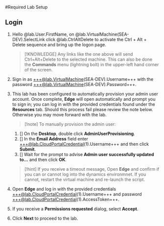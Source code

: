 #Required Lab Setup

## Login


1. Hello @lab.User.FirstName, on @lab.VirtualMachine(SEA-DEV).SelectLink click @lab.CtrlAltDelete to activate the Ctrl + Alt + Delete sequence and bring up the logon page.

    >[!KNOWLEDGE] Any links like the one above will send Ctrl+Alt+Delete to the selected machine. This can also be done the **Commands** menu (lightning bolt) in the upper-left hand corner of the screen.

1. Sign in as +++@lab.VirtualMachine(SEA-DEV).Username+++ with the password +++@lab.VirtualMachine(SEA-DEV).Password+++.

1. This lab has been configured to automatically provision your admin user account. Once complete, **Edge** will open automatically and prompt you to sign in; you can log in with the provided credentials found under the **Resources** tab.  Should this process fail please review the note below. Otherwise you may move forward with the lab.

    >[!note] To manually provision the admin user:
    1. [] On the **Desktop**, double click **AdminUserProvisioning**.
    1. [] In the **Email Address** field enter +++@lab.CloudPortalCredential(1).Username+++ and then click **Submit**.
    1. [] Wait for the prompt to advise **Admin user successfully updated to...** and then click **OK**.

    >[!hint] If you receive a timeout message, Open **Edge** and confirm if you can or cannot log into the dynamics environmnet.  If you cannot, restart the virtual machine and re-launch the script. 
    
1.  Open **Edge** and log in with the provided credentials +++@lab.CloudPortalCredential(1).Username+++ and password +++@lab.CloudPortalCredential(1).AccessToken+++.

1.  If you receive a **Permissions requested** dialog, select **Accept**.

1. Click **Next** to proceed to the lab.
